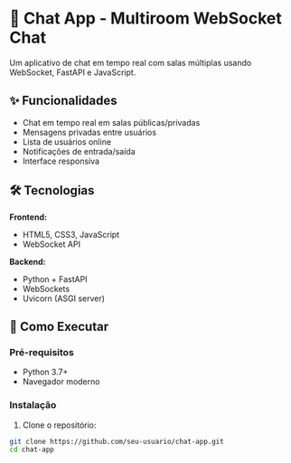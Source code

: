 # 🚀 Chat App - Multiroom WebSocket Chat

Um aplicativo de chat em tempo real com salas múltiplas usando WebSocket, FastAPI e JavaScript.

## ✨ Funcionalidades

- Chat em tempo real em salas públicas/privadas
- Mensagens privadas entre usuários
- Lista de usuários online
- Notificações de entrada/saída
- Interface responsiva

## 🛠️ Tecnologias

**Frontend:**
- HTML5, CSS3, JavaScript
- WebSocket API

**Backend:**
- Python + FastAPI
- WebSockets
- Uvicorn (ASGI server)

## 🚀 Como Executar

### Pré-requisitos
- Python 3.7+
- Navegador moderno

### Instalação

1. Clone o repositório:
```bash
git clone https://github.com/seu-usuario/chat-app.git
cd chat-app
